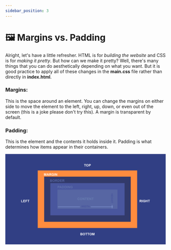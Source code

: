 ```yaml
---
sidebar_position: 3
---
```


# 🖼️ Margins vs. Padding

Alright, let's have a little refresher. HTML is for *building the website* and CSS is for *making it pretty*. But how can we make it pretty? Well, there's many things that you can do aesthetically depending on what you want. But it is good practice to apply all of these changes in the **main.css** file rather than directly in **index.html**. 

### Margins:

This is the space around an element. You can change the margins on either side to move the element to the left, right, up, down, or even out of the screen (this is a joke please don't try this). A margin is transparent by default.

### Padding:

This is the element and the contents it holds inside it. Padding is what determines how items appear in their containers. 

![explanation](/img/new-pw/margins.png)